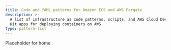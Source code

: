 ```yaml
---
title: Code and YAML patterns for Amazon ECS and AWS Fargate
description: >-
  A list of infrastructure as code patterns, scripts, and AWS Cloud Development
  Kit apps for deploying containers on AWS
type: pattern-list
---
```


Placeholder for home